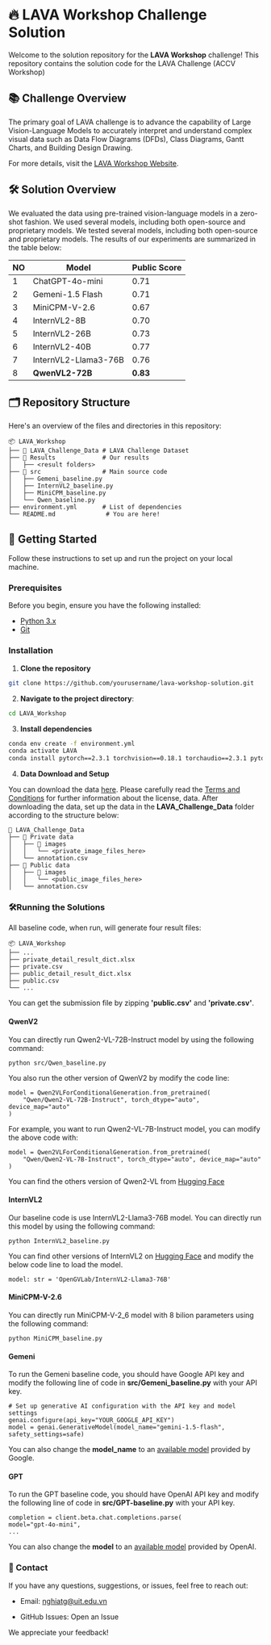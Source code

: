 # 🔥 LAVA Workshop Challenge Solution
Welcome to the solution repository for the **LAVA Workshop** challenge! This repository contains the solution code for the LAVA Challenge (ACCV Workshop)

## 📚 Challenge Overview
The primary goal of LAVA challenge is to advance the capability of Large Vision-Language Models to accurately interpret and understand complex visual data such as Data Flow Diagrams (DFDs), Class Diagrams, Gantt Charts, and Building Design Drawing.

For more details, visit the [LAVA Workshop Website](https://lava-workshop.github.io/).
## 🛠️ Solution Overview

We evaluated the data using pre-trained vision-language models in a zero-shot fashion. We used several models, including both open-source and proprietary models. We tested several models, including both open-source and proprietary models. The results of our experiments are summarized in the table below:

| NO | Model                | Public Score |
|----|----------------------|--------------|
| 1  | ChatGPT-4o-mini      | 0.71         |
| 2  | Gemeni-1.5 Flash     | 0.71         |
| 3  | MiniCPM-V-2.6        | 0.67         |
| 4  | InternVL2-8B         | 0.70         |
| 5  | InternVL2-26B        | 0.73         |
| 6  | InternVL2-40B        | 0.77         |
| 7  | InternVL2-Llama3-76B | 0.76         |
| 8  | **QwenVL2-72B**      | **0.83**     |


## 🗂️ Repository Structure
Here's an overview of the files and directories in this repository:
```
📦 LAVA_Workshop
├── 📁 LAVA_Challenge_Data # LAVA Challenge Dataset
├── 📁 Results             # Our results
│   ├── <result folders>
├── 📁 src                 # Main source code
│   ├── Gemeni_baseline.py
│   ├── InternVL2_baseline.py
│   ├── MiniCPM_baseline.py
│   └── Qwen_baseline.py           
├── environment.yml       # List of dependencies
└── README.md              # You are here!
```
## 🚀 Getting Started
Follow these instructions to set up and run the project on your local machine.
### Prerequisites
Before you begin, ensure you have the following installed:
- [Python 3.x](https://www.python.org/downloads/)
- [Git](https://git-scm.com/)
### Installation
1. **Clone the repository**
 ```bash
 git clone https://github.com/yourusername/lava-workshop-solution.git
```
2. **Navigate to the project directory**:
```bash
cd LAVA_Workshop
```
3. **Install dependencies**
```bash
conda env create -f environment.yml
conda activate LAVA
conda install pytorch==2.3.1 torchvision==0.18.1 torchaudio==2.3.1 pytorch-cuda=12.1 -c pytorch -c nvidia
```

4. **Data Download and Setup**

You can download the data [here](https://drive.google.com/drive/folders/1YBH2FyYfRpppI-hhJTSVgqNt_uBQjY6E). Please carefully read the [Terms and Conditions](https://docs.google.com/document/d/1VvKlzi6KfpaYuN_YuhQGzphRuXyJlOM_/edit?rtpof=true&sd=true) for further information about the license, data. After downloading the data, set up the data in the **LAVA_Challenge_Data** folder according to the structure below:
```
📁 LAVA_Challenge_Data
├── 📁 Private data
│   ├── 📁 images
│   │   └── <private_image_files_here>
│   └── annotation.csv
├── 📁 Public data
│   ├── 📁 images
│   │   └── <public_image_files_here>
│   └── annotation.csv
```
### 🛠️Running the Solutions
All baseline code, when run, will generate four result files:
```
📦 LAVA_Workshop
├── ...
├── private_detail_result_dict.xlsx
├── private.csv
├── public_detail_result_dict.xlsx
├── public.csv
└── ... 
```
You can get the submission file by zipping **'public.csv'** and **'private.csv'**.
#### QwenV2
You can directly run Qwen2-VL-72B-Instruct model by using the following command:
```
python src/Qwen_baseline.py
```
You also run the other version of QwenV2 by modify the code line:
```
model = Qwen2VLForConditionalGeneration.from_pretrained(
    "Qwen/Qwen2-VL-72B-Instruct", torch_dtype="auto", device_map="auto"
)
```
For example, you want to run Qwen2-VL-7B-Instruct model, you can modify the above code with:
```
model = Qwen2VLForConditionalGeneration.from_pretrained(
    "Qwen/Qwen2-VL-7B-Instruct", torch_dtype="auto", device_map="auto"
)
```
You can find the others version of Qwen2-VL from [Hugging Face](https://huggingface.co/collections/Qwen/qwen2-vl-66cee7455501d7126940800d)

#### InternVL2
Our baseline code is use InternVL2-Llama3-76B model. You can directly run this model by using the following command:
```
python InternVL2_baseline.py
```
You can find other versions of InternVL2 on [Hugging Face](https://huggingface.co/collections/OpenGVLab/internvl-20-667d3961ab5eb12c7ed1463e) and modify the below code line to load the model.
```
model: str = 'OpenGVLab/InternVL2-Llama3-76B'
```

#### MiniCPM-V-2.6
You can directly run MiniCPM-V-2_6 model with 8 bilion parameters using the following command:
```
python MiniCPM_baseline.py
```

#### Gemeni
To run the Gemeni baseline code, you should have Google API key and modify the following line of code in **src/Gemeni_baseline.py** with your API key.
```
# Set up generative AI configuration with the API key and model settings
genai.configure(api_key="YOUR_GOOGLE_API_KEY")
model = genai.GenerativeModel(model_name="gemini-1.5-flash", safety_settings=safe)
```
You can also change the **model_name** to an [available model](https://ai.google.dev/gemini-api/docs/models/gemini) provided by Google.

#### GPT
To run the GPT baseline code, you should have OpenAI API key and modify the following line of code in **src/GPT-baseline.py** with your API key.
```
completion = client.beta.chat.completions.parse(
model="gpt-4o-mini",
...
```
You can also change the **model** to an [available model](https://platform.openai.com/docs/models) provided by OpenAI.

### 📧 Contact
If you have any questions, suggestions, or issues, feel free to reach out:

- Email: nghiatg@uit.edu.vn

- GitHub Issues: Open an Issue

We appreciate your feedback!
